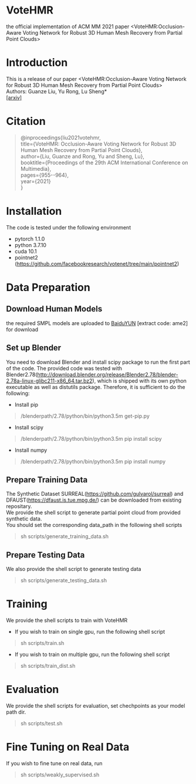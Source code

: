 # VoteHMR
the official implementation of ACM MM 2021 paper <VoteHMR:Occlusion-Aware Voting Network for Robust 3D Human Mesh Recovery from Partial Point Clouds>
# Introduction
This is a release of our paper <VoteHMR:Occlusion-Aware Voting Network for Robust 3D Human Mesh Recovery from Partial Point Clouds>  
Authors: Guanze Liu, Yu Rong, Lu Sheng*  
[[arxiv]](https://arxiv.org/abs/2110.08729)
# Citation
> @inproceedings{liu2021votehmr,  
  title={VoteHMR: Occlusion-Aware Voting Network for Robust 3D Human Mesh Recovery from Partial Point Clouds},  
  author={Liu, Guanze and Rong, Yu and Sheng, Lu},  
  booktitle={Proceedings of the 29th ACM International Conference on Multimedia},  
  pages={955--964},  
  year={2021}  
}
# Installation
The code is tested under the following environment
* pytorch 1.1.0
* python 3.7.10
* cuda 10.1
* pointnet2 (https://github.com/facebookresearch/votenet/tree/main/pointnet2)
# Data Preparation
## Download Human Models
the required SMPL models are uploaded to [BaiduYUN](https://pan.baidu.com/s/19D4WGM1-bhRR-06iAO5l_A) [extract code: ame2] for download  
## Set up Blender

You need to download Blender and install scipy package to run the first part of the code. The provided code was tested with Blender2.78(http://download.blender.org/release/Blender2.78/blender-2.78a-linux-glibc211-x86_64.tar.bz2), which is shipped with its own python executable as well as distutils package. Therefore, it is sufficient to do the following:
* Install pip
> /blenderpath/2.78/python/bin/python3.5m get-pip.py
* Install scipy
> /blenderpath/2.78/python/bin/python3.5m pip install scipy
* Install numpy
> /blenderpath/2.78/python/bin/python3.5m pip install numpy

## Prepare Training Data
The Synthetic Dataset SURREAL(https://github.com/gulvarol/surreal) and DFAUST(https://dfaust.is.tue.mpg.de/) can be downloaded from existing repositary.  
We provide the shell script to generate partial point cloud from provided synthetic data.  
You should set the corresponding data_path in the following shell scripts
> sh scripts/generate_training_data.sh
## Prepare Testing Data
We also provide the shell script to generate testing data
> sh scripts/generate_testing_data.sh
# Training
We provide the shell scripts to train with VoteHMR  
* If you wish to train on single gpu, run the following shell script 
> sh scripts/train.sh
* If you wish to train on multiple gpu, run the following shell script
> sh scripts/train_dist.sh
# Evaluation
We provide the shell scripts for evaluation, set chechpoints as your model path dir.
> sh scripts/test.sh
# Fine Tuning on Real Data
If you wish to fine tune on real data, run  
> sh scripts/weakly_supervised.sh